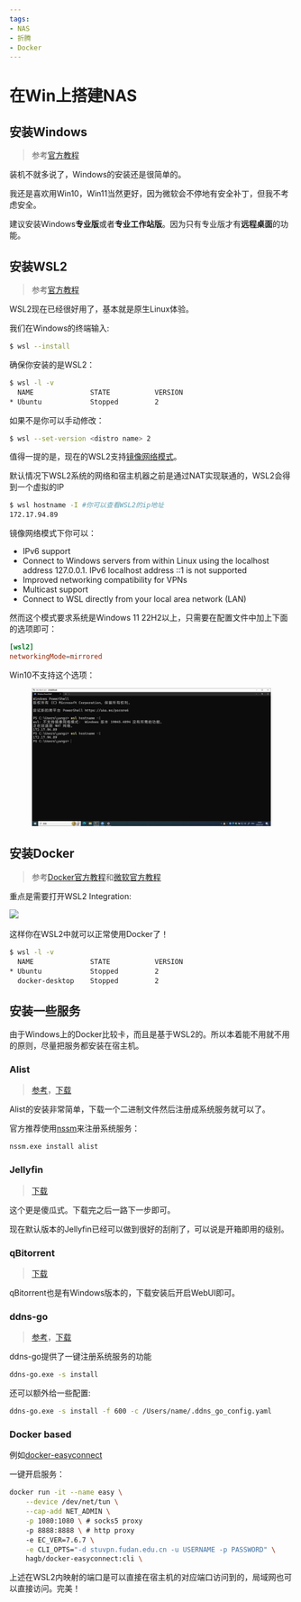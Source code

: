 ```yaml
---
tags:
- NAS
- 折腾
- Docker
---
```


# 在Win上搭建NAS

## 安装Windows
> 参考[官方教程](https://www.microsoft.com/en-us/software-download/windows10%20)

装机不就多说了，Windows的安装还是很简单的。

我还是喜欢用Win10，Win11当然更好，因为微软会不停地有安全补丁，但我不考虑安全。

建议安装Windows**专业版**或者**专业工作站版**。因为只有专业版才有**远程桌面**的功能。

## 安装WSL2
> 参考[官方教程](https://learn.microsoft.com/en-us/windows/wsl/install)

WSL2现在已经很好用了，基本就是原生Linux体验。

我们在Windows的终端输入:
```bash
$ wsl --install
```
确保你安装的是WSL2：
```bash
$ wsl -l -v
  NAME              STATE           VERSION
* Ubuntu            Stopped         2      
```
如果不是你可以手动修改：
```bash
$ wsl --set-version <distro name> 2
```

值得一提的是，现在的WSL2支持[镜像网络模式](https://learn.microsoft.com/en-us/windows/wsl/networking#mirrored-mode-networking)。

默认情况下WSL2系统的网络和宿主机器之前是通过NAT实现联通的，WSL2会得到一个虚拟的IP
```bash
$ wsl hostname -I #你可以查看WSL2的ip地址
172.17.94.89 
```

镜像网络模式下你可以：

- IPv6 support
- Connect to Windows servers from within Linux using the localhost address 127.0.0.1. IPv6 localhost address ::1 is not supported
- Improved networking compatibility for VPNs
- Multicast support
- Connect to WSL directly from your local area network (LAN)

然而这个模式要求系统是Windows 11 22H2以上，只需要在配置文件中加上下面的选项即可：

```toml title="~/.wslconfig"
[wsl2]
networkingMode=mirrored
```
Win10不支持这个选项：

<figure markdown>

![](./assets/Snipaste_2024-10-07_20-04-24.png) 

</figure>

## 安装Docker
> 参考[Docker官方教程](https://docs.docker.com/desktop/wsl/)和[微软官方教程](https://learn.microsoft.com/zh-cn/windows/wsl/tutorials/wsl-containers)

重点是需要打开WSL2 Integration:

![](https://learn.microsoft.com/zh-cn/windows/wsl/media/docker-dashboard.png)

这样你在WSL2中就可以正常使用Docker了！

```bash
$ wsl -l -v
  NAME              STATE           VERSION
* Ubuntu            Stopped         2      
  docker-desktop    Stopped         2 
```

## 安装一些服务
由于Windows上的Docker比较卡，而且是基于WSL2的。所以本着能不用就不用的原则，尽量把服务都安装在宿主机。

### Alist
> [参考](https://alist.nn.ci/zh/guide/install/manual.html#%E5%AE%88%E6%8A%A4%E8%BF%9B%E7%A8%8B)，[下载](https://github.com/Xhofe/alist/releases)

Alist的安装非常简单，下载一个二进制文件然后注册成系统服务就可以了。

官方推荐使用[nssm](https://nssm.cc/download)来注册系统服务：
```bash
nssm.exe install alist
```

### Jellyfin
> [下载](https://jellyfin.org/downloads/windows/)

这个更是傻瓜式。下载完之后一路下一步即可。

现在默认版本的Jellyfin已经可以做到很好的刮削了，可以说是开箱即用的级别。

### qBitorrent
> [下载](https://www.qbittorrent.org/download)

qBitorrent也是有Windows版本的，下载安装后开启WebUI即可。

### ddns-go
> [参考](https://github.com/jeessy2/ddns-go?tab=readme-ov-file#%E7%B3%BB%E7%BB%9F%E4%B8%AD%E4%BD%BF%E7%94%A8)，[下载](https://github.com/jeessy2/ddns-go/releases)

ddns-go提供了一键注册系统服务的功能
```bash
ddns-go.exe -s install
```
还可以额外给一些配置:
```bash
ddns-go.exe -s install -f 600 -c /Users/name/.ddns_go_config.yaml
```


### Docker based

例如[docker-easyconnect](https://github.com/docker-easyconnect/docker-easyconnect)

一键开启服务：

```bash title="WSL2内运行"
docker run -it --name easy \
    --device /dev/net/tun \
    --cap-add NET_ADMIN \
    -p 1080:1080 \ # socks5 proxy
    -p 8888:8888 \ # http proxy
    -e EC_VER=7.6.7 \
    -e CLI_OPTS="-d stuvpn.fudan.edu.cn -u USERNAME -p PASSWORD" \
    hagb/docker-easyconnect:cli \
```

上述在WSL2内映射的端口是可以直接在宿主机的对应端口访问到的，局域网也可以直接访问。完美！